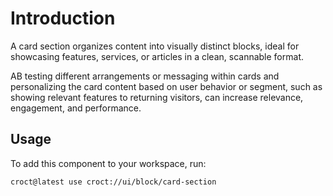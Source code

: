 # Introduction

A card section organizes content into visually distinct blocks, ideal for showcasing features, services, or articles in
a clean, scannable format.

AB testing different arrangements or messaging within cards and personalizing the card content based on user behavior or
segment, such as showing relevant features to returning visitors, can increase relevance, engagement, and performance.

## Usage

To add this component to your workspace, run:

```js-pm
croct@latest use croct://ui/block/card-section
```
